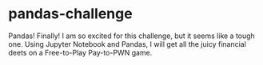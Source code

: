 # pandas-challenge


Pandas! Finally! I am so excited for this challenge, but it seems like a tough one. Using Jupyter Notebook and Pandas, I will get all the juicy financial deets on a Free-to-Play Pay-to-PWN game. 
